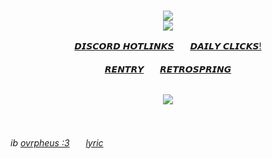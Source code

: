 <br>
<p align="center">
<img src="https://file.garden/ZiyMFQQoJTlsDCta/graphics/wrlothesley2.png" /> <br>
<img src="https://file.garden/ZiyMFQQoJTlsDCta/graphics/wrlothesley1.png" /> <br>
<div align="center">
 
[𝘿𝙄𝙎𝘾𝙊𝙍𝘿 𝙃𝙊𝙏𝙇𝙄𝙉𝙆𝙎](https://rentry.co/discordhotlinks)ㅤㅤ[𝘿𝘼𝙄𝙇𝙔 𝘾𝙇𝙄𝘾𝙆𝙎!](https://arab.org/click-to-help/)
<br><br>
[𝙍𝙀𝙉𝙏𝙍𝙔](https://rentry.co/-WRlOLETTE)ㅤㅤ[𝙍𝙀𝙏𝙍𝙊𝙎𝙋𝙍𝙄𝙉𝙂](https://retrospring.net/@WRlOTHESLEY)
<br><br>
</div>

<p align="center">
<img src="https://file.garden/ZiyMFQQoJTlsDCta/graphics/wrlothesley3.png" /> <br>
</p>
<br>

###### ib [ovrpheus :3](https://github.com/Ovrpheus)ㅤㅤ[lyric](https://open.spotify.com/track/4m8wPzkI1y0sUdqEh4A7fq?si=36e9a889f5884bfd)
